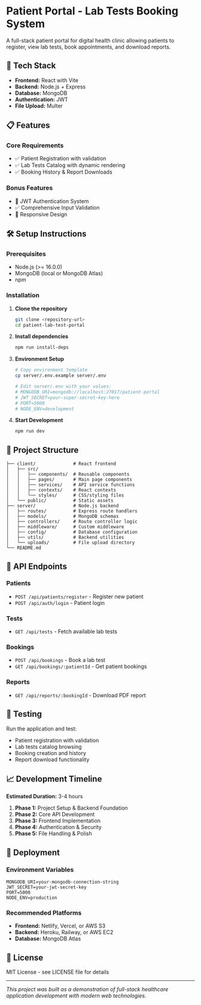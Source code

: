 # Patient Portal - Lab Tests Booking System

A full-stack patient portal for digital health clinic allowing patients to register, view lab tests, book appointments, and download reports.

## 🚀 Tech Stack

- **Frontend:** React with Vite
- **Backend:** Node.js + Express
- **Database:** MongoDB
- **Authentication:** JWT
- **File Upload:** Multer

## 📋 Features

### Core Requirements
- ✅ Patient Registration with validation
- ✅ Lab Tests Catalog with dynamic rendering
- ✅ Booking History & Report Downloads

### Bonus Features
- 🔐 JWT Authentication System
- ✅ Comprehensive Input Validation
- 📱 Responsive Design

## 🛠️ Setup Instructions

### Prerequisites
- Node.js (>= 16.0.0)
- MongoDB (local or MongoDB Atlas)
- npm

### Installation

1. **Clone the repository**
   ```bash
   git clone <repository-url>
   cd patient-lab-test-portal
   ```

2. **Install dependencies**
   ```bash
   npm run install-deps
   ```

3. **Environment Setup**
   ```bash
   # Copy environment template
   cp server/.env.example server/.env
   
   # Edit server/.env with your values:
   # MONGODB_URI=mongodb://localhost:27017/patient-portal
   # JWT_SECRET=your-super-secret-key-here
   # PORT=5000
   # NODE_ENV=development
   ```

4. **Start Development**
   ```bash
   npm run dev
   ```

## 📁 Project Structure

```
├── client/              # React frontend
│   ├── src/
│   │   ├── components/  # Reusable components
│   │   ├── pages/       # Main page components
│   │   ├── services/    # API service functions
│   │   ├── contexts/    # React contexts
│   │   └── styles/      # CSS/styling files
│   └── public/          # Static assets
├── server/              # Node.js backend
│   ├── routes/          # Express route handlers
│   ├── models/          # MongoDB schemas
│   ├── controllers/     # Route controller logic
│   ├── middleware/      # Custom middleware
│   ├── config/          # Database configuration
│   ├── utils/           # Backend utilities
│   └── uploads/         # File upload directory
└── README.md
```

## 🔗 API Endpoints

### Patients
- `POST /api/patients/register` - Register new patient
- `POST /api/auth/login` - Patient login

### Tests
- `GET /api/tests` - Fetch available lab tests

### Bookings
- `POST /api/bookings` - Book a lab test
- `GET /api/bookings/:patientId` - Get patient bookings

### Reports
- `GET /api/reports/:bookingId` - Download PDF report

## 🧪 Testing

Run the application and test:
- Patient registration with validation
- Lab tests catalog browsing
- Booking creation and history
- Report download functionality

## 📈 Development Timeline

**Estimated Duration:** 3-4 hours

1. **Phase 1:** Project Setup & Backend Foundation
2. **Phase 2:** Core API Development
3. **Phase 3:** Frontend Implementation
4. **Phase 4:** Authentication & Security
5. **Phase 5:** File Handling & Polish

## 🚀 Deployment

### Environment Variables
```
MONGODB_URI=your-mongodb-connection-string
JWT_SECRET=your-jwt-secret-key
PORT=5000
NODE_ENV=production
```

### Recommended Platforms
- **Frontend:** Netlify, Vercel, or AWS S3
- **Backend:** Heroku, Railway, or AWS EC2
- **Database:** MongoDB Atlas

## 📝 License

MIT License - see LICENSE file for details

---

*This project was built as a demonstration of full-stack healthcare application development with modern web technologies.*
